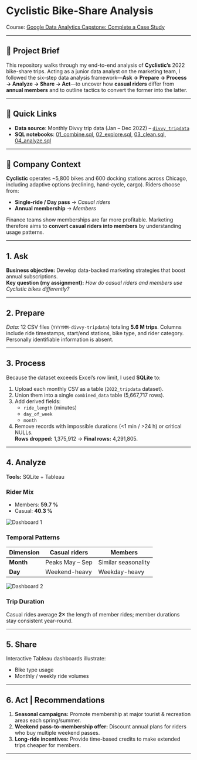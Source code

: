 # Cyclistic Bike-Share Analysis  
Course: [Google Data Analytics Capstone: Complete a Case Study](https://www.coursera.org/learn/google-data-analytics-capstone)

---

## 📑 Project Brief
This repository walks through my end-to-end analysis of **Cyclistic’s** 2022 bike-share trips. Acting as a junior data analyst on the marketing team, I followed the six-step data analysis framework—**Ask → Prepare → Process → Analyze → Share → Act**—to uncover how **casual riders** differ from **annual members** and to outline tactics to convert the former into the latter.

---

## 🔗 Quick Links

- **Data source**: Monthly Divvy trip data (Jan – Dec 2022) – [`divvy_tripdata`](https://divvy-tripdata.s3.amazonaws.com/index.html)  
- **SQL notebooks**: [01_combine.sql](./01_combine.sql), [02_explore.sql](./02_explore.sql), [03_clean.sql](./03_clean.sql), [04_analyze.sql](./04_analyze.sql)

---

## 🏢 Company Context
**Cyclistic** operates ~5,800 bikes and 600 docking stations across Chicago, including adaptive options (reclining, hand-cycle, cargo). Riders choose from:
- **Single-ride / Day pass** → *Casual riders*  
- **Annual membership** → *Members*

Finance teams show memberships are far more profitable. Marketing therefore aims to **convert casual riders into members** by understanding usage patterns.

---

## 1. Ask  
**Business objective:** Develop data-backed marketing strategies that boost annual subscriptions.  
**Key question (my assignment):** *How do casual riders and members use Cyclistic bikes differently?*

---

## 2. Prepare  
*Data:* 12 CSV files (`YYYYMM-divvy-tripdata`) totaling **5.6 M trips**. Columns include ride timestamps, start/end stations, bike type, and rider category. Personally identifiable information is absent.

---

## 3. Process  
Because the dataset exceeds Excel’s row limit, I used **SQLite** to:

1. Upload each monthly CSV as a table (`2022_tripdata` dataset).  
2. Union them into a single `combined_data` table (5,667,717 rows).  
3. Add derived fields:  
   - `ride_length` (minutes)  
   - `day_of_week`  
   - `month`
4. Remove records with impossible durations (<1 min / >24 h) or critical NULLs.  
   **Rows dropped:** 1,375,912 → **Final rows:** 4,291,805.

---

## 4. Analyze  
**Tools:** SQLite + Tableau

### Rider Mix
- Members: **59.7 %**  
- Casual: **40.3 %**
  
![Dashboard 1](https://github.com/user-attachments/assets/ade60a27-2e5f-4af4-8863-46dce6e9acee)

### Temporal Patterns

| Dimension | Casual riders   | Members             |
|-----------|-----------------|---------------------|
| **Month** | Peaks May – Sep | Similar seasonality |
| **Day**   | Weekend-heavy   | Weekday-heavy       |


![Dashboard 2](https://github.com/user-attachments/assets/dd854fb5-d9ec-45b4-9898-2ff6566737f3)

### Trip Duration
Casual rides average **2×** the length of member rides; member durations stay consistent year-round.

---

## 5. Share  
Interactive Tableau dashboards illustrate:
- Bike type usage
- Monthly / weekly ride volumes

---

## 6. Act | Recommendations
1. **Seasonal campaigns:** Promote membership at major tourist & recreation areas each spring/summer.  
2. **Weekend pass-to-membership offer:** Discount annual plans for riders who buy multiple weekend passes.  
3. **Long-ride incentives:** Provide time-based credits to make extended trips cheaper for members. 

---

